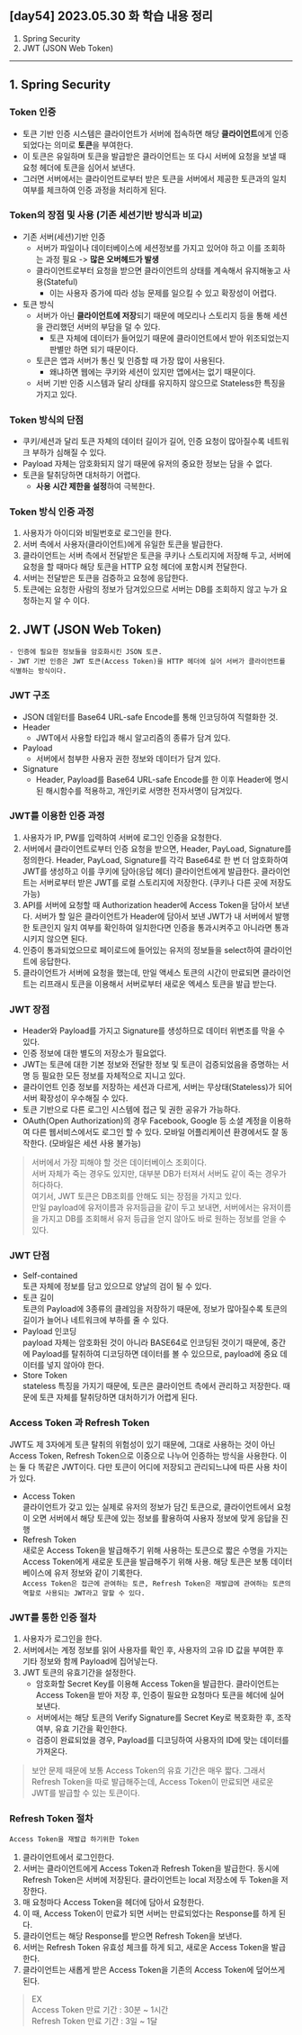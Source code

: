 ## [day54] 2023.05.30 화 학습 내용 정리
1. Spring Security
2. JWT (JSON Web Token)  
---
## 1. Spring Security
### Token 인증  
- 토큰 기반 인증 시스템은 클라이언트가 서버에 접속하면 해당 **클라이언트**에게 인증되었다는 의미로 **토큰**을 부여한다. 
- 이 토큰은 유일하며 토큰을 발급받은 클라이언트는 또 다시 서버에 요청을 보낼 때 요청 헤더에 토큰을 심어서 보낸다.
- 그러면 서버에서는 클라이언트로부터 받은 토큰을 서버에서 제공한 토큰과의 일치 여부를 체크하여 인증 과정을 처리하게 된다.

### Token의 장점 및 사용 (기존 세션기반 방식과 비교)
- 기존 서버(세션)기반 인증
    - 서버가 파일이나 데이터베이스에 세션정보를 가지고 있어야 하고 이를 조회하는 과정 필요 -> **많은 오버헤드가 발생**
    - 클라이언트로부터 요청을 받으면 클라이언트의 상태를 계속해서 유지해놓고 사용(Stateful)
        - 이는 사용자 증가에 따라 성능 문제를 일으킬 수 있고 확장성이 어렵다.
- 토큰 방식
    - 서버가 아닌 **클라이언트에 저장**되기 때문에 메모리나 스토리지 등을 통해 세션을 관리했던 서버의 부담을 덜 수 있다.
        - 토큰 자체에 데이터가 들어있기 때문에 클라이언트에서 받아 위조되었는지 판별만 하면 되기 때문이다.
    - 토큰은 앱과 서버가 통신 및 인증할 때 가장 많이 사용된다.
        - 왜냐하면 웹에는 쿠키와 세션이 있지만 앱에서는 없기 때문이다.
    - 서버 기반 인증 시스템과 달리 상태를 유지하지 않으므로 Stateless한 특징을 가지고 있다.

### Token 방식의 단점
- 쿠키/세션과 달리 토큰 자체의 데이터 길이가 길어, 인증 요청이 많아질수록 네트워크 부하가 심해질 수 있다.
- Payload 자체는 암호화되지 않기 때문에 유저의 중요한 정보는 담을 수 없다.
- 토큰을 탈취당하면 대처하기 어렵다.
    - **사용 시간 제한을 설정**하여 극복한다.

### Token 방식 인증 과정
1. 사용자가 아이디와 비밀번호로 로그인을 한다.
2. 서버 측에서 사용자(클라이언트)에게 유일한 토큰을 발급한다.
3. 클라이언트는 서버 측에서 전달받은 토큰을 쿠키나 스토리지에 저장해 두고, 서버에 요청을 할 때마다 해당 토큰을 HTTP 요청 헤더에 포함시켜 전달한다.
4. 서버는 전달받은 토큰을 검증하고 요청에 응답한다.
5. 토큰에는 요청한 사람의 정보가 담겨있으므로 서버는 DB를 조회하지 않고 누가 요청하는지 알 수 이다.

## 2. JWT (JSON Web Token)  
    - 인증에 필요한 정보들을 암호화시킨 JSON 토큰.  
    - JWT 기반 인증은 JWT 토큰(Access Token)을 HTTP 헤더에 실어 서버가 클라이언트를 식별하는 방식이다.  

### JWT 구조   
- JSON 데잍터를 Base64 URL-safe Encode를 통해 인코딩하여 직렬화한 것.  
- Header
    - JWT에서 사용할 타입과 해시 알고리즘의 종류가 담겨 있다.
- Payload
    - 서버에서 첨부한 사용자 권한 정보와 데이터가 담겨 있다.
- Signature
    - Header, Payload를 Base64 URL-safe Encode를 한 이후 Header에 명시된 해시함수를 적용하고, 개인키로 서명한 전자서명이 담겨있다.

### JWT를 이용한 인증 과정  
1. 사용자가 IP, PW를 입력하여 서버에 로그인 인증을 요청한다.
2. 서버에서 클라이언트로부터 인증 요청을 받으면, Header, PayLoad, Signature를 정의한다. Header, PayLoad, Signature를 각각 Base64로 한 번 더 암호화하여 JWT를 생성하고 이를 쿠키에 담아(응답 헤더) 클라이언트에게 발급한다. 클라이언트는 서버로부터 받은 JWT를 로컬 스토리지에 저장한다. (쿠키나 다른 곳에 저장도 가능)
3. API를 서버에 요청할 때 Authorization header에 Access Token을 담아서 보낸다. 서버가 할 일은 클라이언트가 Header에 담아서 보낸 JWT가 내 서버에서 발행한 토큰인지 일치 여부를 확인하여 일치한다면 인증을 통과시켜주고 아니라면 통과시키지 않으면 된다.
4. 인증이 통과되었으므로 페이로드에 들어있는 유저의 정보들을 select하여 클라이언트에 응답한다.   
5. 클라이언트가 서버에 요청을 했는데, 만일 액세스 토큰의 시간이 만료되면 클라이언트는 리프래시 토큰을 이용해서 서버로부터 새로운 엑세스 토큰을 발급 받는다.  

### JWT 장점  
- Header와 Payload를 가지고 Signature를 생성하므로 데이터 위변조를 막을 수 있다.
- 인증 정보에 대한 별도의 저장소가 필요없다.
- JWT는 토큰에 대한 기본 정보와 전달한 정보 및 토큰이 검증되었음을 증명하는 서명 등 필요한 모든 정보를 자체적으로 지니고 있다.
- 클라이언트 인증 정보를 저장하는 세션과 다르게, 서버는 무상태(Stateless)가 되어 서버 확장성이 우수해질 수 있다.
- 토큰 기반으로 다른 로그인 시스템에 접근 및 권한 공유가 가능하다.
- OAuth(Open Authorization)의 경우 Facebook, Google 등 소셜 계정을 이용하여 다른 웹서비스에서도 로그인 할 수 있다. 모바일 어플리케이션 환경에서도 잘 동작한다. (모바일은 세션 사용 불가능)  

> 서버에서 가장 피해야 할 것은 데이터베이스 조회이다.  
> 서버 자체가 죽는 경우도 있지만, 대부분 DB가 터져서 서버도 같이 죽는 경우가 허다하다.  
> 여기서, JWT 토큰은 DB조회를 안해도 되는 장점을 가지고 있다.  
> 만일 payload에 유저이름과 유저등급을 같이 두고 보내면, 서버에서는 유저이름을 가지고 DB를 조회해서 유저 등급을 얻지 않아도 바로 원하는 정보를 얻을 수 있다. 

### JWT 단점  
- Self-contained  
토큰 자체에 정보를 담고 있으므로 양날의 검이 될 수 있다.
- 토큰 길이  
토큰의 Payload에 3종류의 클레임을 저장하기 때문에, 정보가 많아질수록 토큰의 길이가 늘어나 네트워크에 부하를 줄 수 있다.
- Payload 인코딩  
payload 자체는 암호화된 것이 아니라 BASE64로 인코딩된 것이기 때문에, 중간에 Payload를 탈취하여 디코딩하면 데이터를 볼 수 있으므로, payload에 중요 데이터를 넣지 않아야 한다.
- Store Token  
stateless 특징을 가지기 때문에, 토큰은 클라이언트 측에서 관리하고 저장한다. 때문에 토큰 자체를 탈취당하면 대처하기가 어렵게 된다. 

### Access Token 과 Refresh Token  
JWT도 제 3자에게 토큰 탈취의 위험성이 있기 때문에, 그대로 사용하는 것이 아닌 Access Token, Refresh Token으로 이중으로 나누어 인증하는 방식을 사용한다.
이는 둘 다 똑같은 JWT이다. 다만 토큰이 어디에 저장되고 관리되느냐에 따른 사용 차이가 있다.  
- Access Token  
클라이언트가 갖고 있는 실제로 유저의 정보가 담긴 토큰으로, 클라이언트에서 요청이 오면 서버에서 해당 토큰에 있는 정보를 활용하여 사용자 정보에 맞게 응답을 진행
- Refresh Token  
새로운 Access Token을 발급해주기 위해 사용하는 토큰으로 짧은 수명을 가지는 Access Token에게 새로운 토큰을 발급해주기 위해 사용. 해당 토큰은 보통 데이터베이스에 유저 정보와 같이 기록한다.  
`Access Token은 접근에 관여하는 토큰, Refresh Token은 재발급에 관여하는 토큰의 역할로 사용되는 JWT라고 말할 수 있다.`  

### JWT를 통한 인증 절차
1. 사용자가 로그인을 한다.
2. 서버에서는 계정 정보를 읽어 사용자를 확인 후, 사용자의 고유 ID 값을 부여한 후 기타 정보와 함께 Payload에 집어넣는다.
3. JWT 토큰의 유효기간을 설정한다.
    - 암호화할 Secret Key를 이용해 Access Token을 발급한다. 클라이언트는 Access Token을 받아 저장 후, 인증이 필요한 요청마다 토큰을 헤더에 실어 보낸다.
    - 서버에서는 해당 토큰의 Verify Signature를 Secret Key로 복호화한 후, 조작 여부, 유효 기간을 확인한다.
    - 검증이 완료되었을 경우, Payload를 디코딩하여 사용자의 ID에 맞는 데이터를 가져온다.
> 보안 문제 때문에 보통 Access Token의 유효 기간은 매우 짧다. 그래서 Refresh Token을 따로 발급해주는데, Access Token이 만료되면 새로운 JWT를 발급할 수 있는 토큰이다. 

### Refresh Token 절차  
`Access Token을 재발급 하기위한 Token`  
1. 클라이언트에서 로그인한다.
2. 서버는 클라이언트에게 Access Token과 Refresh Token을 발급한다. 동시에 Refresh Token은 서버에 저장된다. 클라이언트는 local 저장소에 두 Token을 저장한다. 
3. 매 요청마다 Access Token을 헤더에 담아서 요청한다.
4. 이 때, Access Token이 만료가 되면 서버는 만료되었다는 Response를 하게 된다.
5. 클라이언트는 해당 Response를 받으면 Refresh Token을 보낸다.
6. 서버는 Refresh Token 유효성 체크를 하게 되고, 새로운 Access Token을 발급한다.
7. 클라이언트는 새롭게 받은 Access Token을 기존의 Access Token에 덮어쓰게 된다.

> EX  
> Access Token 만료 기간 : 30분 ~ 1시간  
> Refresh Token 만료 기간 : 3일 ~ 1달